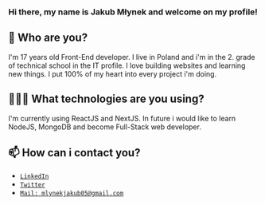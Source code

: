 ### Hi there, my name is Jakub Młynek and welcome on my profile!

## 👀 Who are you?

I'm 17 years old Front-End developer.
I live in Poland and i'm in the 2. grade of technical school in the IT profile.
I love building websites and learning new things. I put 100% of my heart into every project i'm doing.

## 👨🏻‍💻 What technologies are you using?

I'm currently using ReactJS and NextJS. In future i would like to learn
NodeJS, MongoDB and become Full-Stack web developer.

## 📫 How can i contact you?

- [`LinkedIn`](https://www.linkedin.com/in/jakub-m%C5%82ynek-28784522b/)
- [`Twitter`](https://twitter.com/kreysonfn)
- [`Mail: mlynekjakub05@gmail.com`](mailto:mlynekjakub05@gmail.com)

